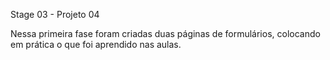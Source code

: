 Stage 03 - Projeto  04

Nessa primeira fase foram criadas duas páginas de formulários, colocando em prática o que foi aprendido nas aulas.
